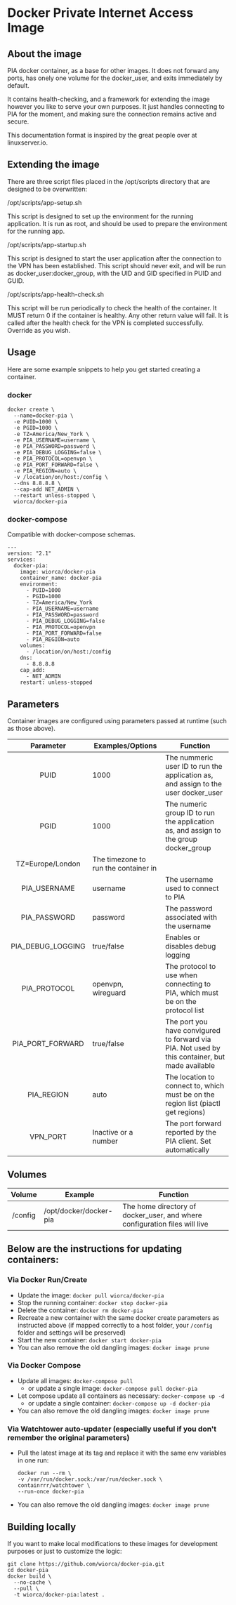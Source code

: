 # Docker Private Internet Access Image

## About the image

PIA docker container, as a base for other images.  It does not forward any ports, has onely one volume for the docker_user, and exits immediately by default.

It contains health-checking, and a framework for extending the image however you like to serve your own purposes.  It just handles connecting to PIA for the moment, and making sure the connection remains active and secure.

This documentation format is inspired by the great people over at linuxserver.io.

## Extending the image

There are three script files placed in the /opt/scripts directory that are designed to be overwritten:

/opt/scripts/app-setup.sh

This script is designed to set up the environment for the running application. It is run as root, and should be used to prepare the environment for the running app.

/opt/scripts/app-startup.sh

This script is designed to start the user application after the connection to the VPN has been established.  This script should never exit, and will be run as docker_user:docker_group, with the UID and GID specified in PUID and GUID.

/opt/scripts/app-health-check.sh

This script will be run periodically to check the health of the container.  It MUST return 0 if the container is healthy.  Any other return value will fail.  It is called after the health check for the VPN is completed successfully.  Override as you wish.

## Usage

Here are some example snippets to help you get started creating a container.

### docker

```
docker create \
  --name=docker-pia \
  -e PUID=1000 \
  -e PGID=1000 \
  -e TZ=America/New_York \
  -e PIA_USERNAME=username \
  -e PIA_PASSWORD=password \
  -e PIA_DEBUG_LOGGING=false \
  -e PIA_PROTOCOL=openvpn \
  -e PIA_PORT_FORWARD=false \
  -e PIA_REGION=auto \
  -v /location/on/host:/config \
  --dns 8.8.8.8 \
  --cap-add NET_ADMIN \
  --restart unless-stopped \
  wiorca/docker-pia
```


### docker-compose

Compatible with docker-compose schemas.

```
---
version: "2.1"
services:
  docker-pia:
    image: wiorca/docker-pia
    container_name: docker-pia
    environment:
      - PUID=1000
      - PGID=1000
      - TZ=America/New_York
      - PIA_USERNAME=username
      - PIA_PASSWORD=password
      - PIA_DEBUG_LOGGING=false
      - PIA_PROTOCOL=openvpn
      - PIA_PORT_FORWARD=false
      - PIA_REGION=auto
    volumes:
      - /location/on/host:/config
    dns:
      - 8.8.8.8
    cap_add:
      - NET_ADMIN
    restart: unless-stopped
```

## Parameters

Container images are configured using parameters passed at runtime (such as those above).

| Parameter | Examples/Options | Function |
| :----: | --- | --- |
| PUID | 1000 | The nummeric user ID to run the application as, and assign to the user docker_user |
| PGID | 1000 | The numeric group ID to run the application as, and assign to the group docker_group |
| TZ=Europe/London | The timezone to run the container in |
| PIA_USERNAME | username | The username used to connect to PIA |
| PIA_PASSWORD | password | The password associated with the username |
| PIA_DEBUG_LOGGING | true/false | Enables or disables debug logging |
| PIA_PROTOCOL | openvpn, wireguard | The protocol to use when connecting to PIA, which must be on the protocol list |
| PIA_PORT_FORWARD | true/false | The port you have convigured to forward via PIA. Not used by this container, but made available |
| PIA_REGION | auto | The location to connect to, which must be on the region list (piactl get regions) |
| VPN_PORT | Inactive or a number | The port forward reported by the PIA client. Set automatically |

## Volumes

| Volume | Example | Function |
| :----: | --- | --- |
| /config | /opt/docker/docker-pia | The home directory of docker_user, and where configuration files will live |

## Below are the instructions for updating containers:

### Via Docker Run/Create
* Update the image: `docker pull wiorca/docker-pia`
* Stop the running container: `docker stop docker-pia`
* Delete the container: `docker rm docker-pia`
* Recreate a new container with the same docker create parameters as instructed above (if mapped correctly to a host folder, your `/config` folder and settings will be preserved)
* Start the new container: `docker start docker-pia`
* You can also remove the old dangling images: `docker image prune`

### Via Docker Compose
* Update all images: `docker-compose pull`
  * or update a single image: `docker-compose pull docker-pia`
* Let compose update all containers as necessary: `docker-compose up -d`
  * or update a single container: `docker-compose up -d docker-pia`
* You can also remove the old dangling images: `docker image prune`

### Via Watchtower auto-updater (especially useful if you don't remember the original parameters)
* Pull the latest image at its tag and replace it with the same env variables in one run:
  ```
  docker run --rm \
  -v /var/run/docker.sock:/var/run/docker.sock \
  containrrr/watchtower \
  --run-once docker-pia
  ```
* You can also remove the old dangling images: `docker image prune`

## Building locally

If you want to make local modifications to these images for development purposes or just to customize the logic:
```
git clone https://github.com/wiorca/docker-pia.git
cd docker-pia
docker build \
  --no-cache \
  --pull \
  -t wiorca/docker-pia:latest .
```
